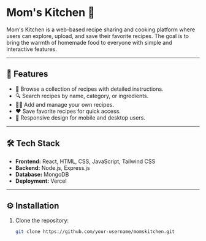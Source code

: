 # Mom's Kitchen 🍲

Mom's Kitchen is a web-based recipe sharing and cooking platform where users can explore, upload, and save their favorite recipes. The goal is to bring the warmth of homemade food to everyone with simple and interactive features.

---

## 🚀 Features
- 📖 Browse a collection of recipes with detailed instructions.  
- 🔍 Search recipes by name, category, or ingredients.  
- 🧑‍🍳 Add and manage your own recipes.  
- ❤️ Save favorite recipes for quick access.  
- 📱 Responsive design for mobile and desktop users.  

---

## 🛠️ Tech Stack
- **Frontend:** React, HTML, CSS, JavaScript, Tailwind CSS  
- **Backend:** Node.js, Express.js  
- **Database:** MongoDB  
- **Deployment:** Vercel  

---

## ⚙️ Installation

1. Clone the repository:
   ```bash
   git clone https://github.com/your-username/momskitchen.git
